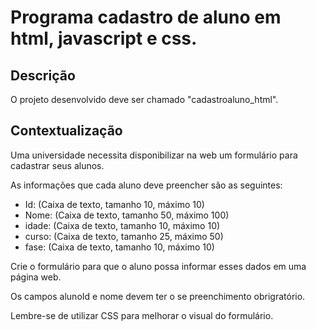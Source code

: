# Programa cadastro de aluno em html, javascript e css.

## Descrição

O projeto desenvolvido deve ser chamado "cadastroaluno_html".

## Contextualização

Uma universidade necessita disponibilizar na web um formulário para cadastrar seus alunos.

As informações que cada aluno deve preencher são as seguintes:
- Id: (Caixa de texto, tamanho 10, máximo 10)
- Nome: (Caixa de texto, tamanho 50, máximo 100)
- idade: (Caixa de texto, tamanho 10, máximo 10)
- curso: (Caixa de texto, tamanho 25, máximo 50)
- fase: (Caixa de texto, tamanho 10, máximo 10)

Crie o formulário para que o aluno possa informar esses dados em uma página web. 

Os campos alunoId e nome devem ter o se preenchimento obrigratório.

Lembre-se de utilizar CSS para melhorar o visual do formulário.

